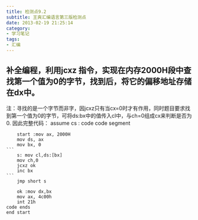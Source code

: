 ```yaml
---
title: 检测点9.2
subtitle: 王爽汇编语言第三版检测点
date: 2013-02-19 21:25:14
category:
- 学习笔记
tags: 
- 汇编
---
```


## 补全编程，利用jcxz 指令，实现在内存2000H段中查找第一个值为0的字节，找到后，将它的偏移地址存储在dx中。
注：寻找的是一个字节而非字，因jcxz只有当cx=0时才有作用，同时题目要求找到第一个值为0的字节，可将ds:bx中的值传入cl中，与ch=0组成cx来判断是否为0.
因此完整代码：
    assume cs : code
    code segment

        start :mov ax, 2000H
        mov ds, ax
        mov bx, 0
    ```
        s: mov cl,ds:[bx]
        mov ch,0
        jcxz ok
        inc bx
    ```
        jmp short s
        
        ok :mov dx,bx
        mov ax, 4c00h
        int 21h
    code ends
    end start